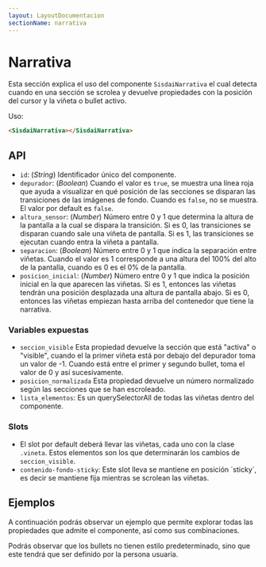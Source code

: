 ```yaml
---
layout: LayoutDocumentacion
sectionName: narrativa
---
```


# Narrativa

Esta sección explica el uso del componente `SisdaiNarrativa` el cual detecta cuando en una sección se scrolea y devuelve propiedades con la posición del cursor y la viñeta o bullet activo.

Uso:

```html
<SisdaiNarrativa></SisdaiNarrativa>
```

<section id="api">

## API

- `id`: (_String_) Identificador único del componente.
- `depurador`: (_Boolean_) Cuando el valor es `true`, se muestra una línea roja que ayuda a visualizar en qué posición de las secciones se disparan las transiciones de las imágenes de fondo. Cuando es `false`, no se muestra. El valor por default es `false`.
- `altura_sensor`: (_Number_) Número entre 0 y 1 que determina la altura de la pantalla a la cual se dispara la transición. Si es 0, las transiciones se disparan cuando sale una viñeta de pantalla. Si es 1, las transiciones se ejecutan cuando entra la viñeta a pantalla.
- `separacion`: (_Boolean_) Número entre 0 y 1 que indica la separación entre viñetas. Cuando el valor es 1 corresponde a una altura del 100% del alto de la pantalla, cuando es 0 es el 0% de la pantalla.
- `posicion_inicial`: (_Number_) Número entre 0 y 1 que indica la posición inicial en la que aparecen las viñetas. Si es 1, entonces las viñetas tendrán una posición desplazada una altura de pantalla abajo. Si es 0, entonces las viñetas empiezan hasta arriba del contenedor que tiene la narrativa.

### Variables expuestas

- `seccion_visible` Esta propiedad devuelve la sección que está "activa" o "visible", cuando el la primer viñeta está por debajo del depurador toma un valor de -1. Cuando está entre el primer y segundo bullet, toma el valor de 0 y así sucesivamente.
- `posicion_normalizada` Esta propiedad devuelve un número normalizado según las secciones que se han escroleado.
- `lista_elementos`: Es un querySelectorAll de todas las viñetas dentro del componente.

### Slots

- El slot por default deberá llevar las viñetas, cada uno con la clase `.vineta`. Estos elementos son los que determinarán los cambios de `seccion_visible`.
- `contenido-fondo-sticky`: Este slot lleva se mantiene en posición ´sticky´, es decir se mantiene fija mientras se scrolean las viñetas.

</section>

<section id="ejemplos">

## Ejemplos

A continuación podrás observar un ejemplo que permite explorar todas las propiedades que admite el componente, así como sus combinaciones.

Podrás observar que los bullets no tienen estilo predeterminado, sino que este tendrá que ser definido por la persona usuaria.

<utils-ejemplo-doc ruta="narrativa/basico.vue"/>

</section>
